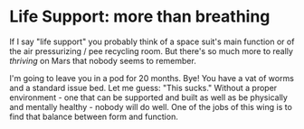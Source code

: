 # Life Support: more than breathing
If I say "life support" you probably think of a space suit's main function or of the air pressurizing / pee recycling room. But there's so much more to really *thriving* on Mars that nobody seems to remember.

I'm going to leave you in a pod for 20 months. Bye! You have a vat of worms and a standard issue bed. Let me guess: "This sucks." Without a proper environment - one that can be supported and built as well as be physically and mentally healthy - nobody will do well.
One of the jobs of this wing is to find that balance between form and function.
